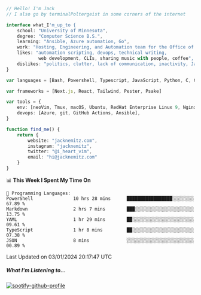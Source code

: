 ```typescript
// Hello! I'm Jack
// I also go by terminalPoltergeist in some corners of the internet

interface what_I'm_up_to {
    school: "University of Minnesota",
    degree: "Computer Science B.S.",
    learning: "Ansible, Azure automation, Go",
    work: "Hosting, Engineering, and Automation team for the Office of Information Technology at UMN",
    likes: "automation scripting, devops, technical writing,
            web development, CLIs, sharing music with people, coffee",
    dislikes: "politics, clutter, lack of communication, inactivity, Java",
}

var languages = [Bash, Powershell, Typescript, JavaScript, Python, C, C++]

var frameworks = [Next.js, React, Tailwind, Pester, Psake]

var tools = {
    env: [neoVim, Tmux, macOS, Ubuntu, RedHat Enterprise Linux 9, Nginx, DigitalOcean, Cloudflare],
    devops: [Azure, git, GitHub Actions, Ansible],
}

function find_me() {
    return {
        website: "jacknemitz.com",
        instagram: "jacknemitz",
        twitter: "@i_heart_vim",
        email: "hi@jacknemitz.com"
    }
}
```

<!--START_SECTION:waka-->
📊 **This Week I Spent My Time On** 

```text
💬 Programming Languages: 
PowerShell               10 hrs 28 mins      █████████████████░░░░░░░░   67.89 % 
Markdown                 2 hrs 7 mins        ███░░░░░░░░░░░░░░░░░░░░░░   13.75 % 
YAML                     1 hr 29 mins        ██░░░░░░░░░░░░░░░░░░░░░░░   09.61 % 
TypeScript               1 hr 8 mins         ██░░░░░░░░░░░░░░░░░░░░░░░   07.38 % 
JSON                     8 mins              ░░░░░░░░░░░░░░░░░░░░░░░░░   00.89 % 
```


 Last Updated on 03/01/2024 20:17:47 UTC
<!--END_SECTION:waka-->

##### What I'm Listening to...

[![spotify-github-profile](https://spotify-github-profile.vercel.app/api/view?uid=jack.nemitz&cover_image=true&show_offline=true&bar_color=53b14f&bar_color_cover=false&background_color=121212FF)](https://spotify-github-profile.vercel.app/api/view?uid=jack.nemitz&redirect=true)

